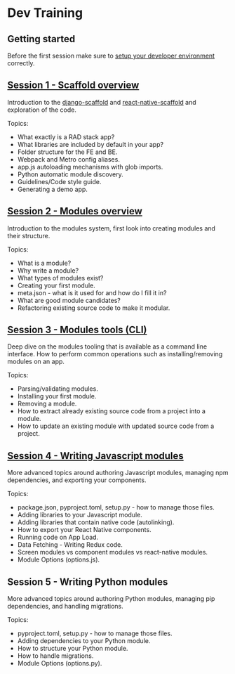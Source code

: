 # Dev Training

## Getting started

Before the first session make sure to [setup your developer environment](https://docs.crowdbotics.com/setting-up-your-developer-environment) correctly.

## [Session 1 - Scaffold overview](/session-1)

Introduction to the [django-scaffold](https://github.com/crowdbotics/django-scaffold/) and [react-native-scaffold](https://github.com/crowdbotics/react-native-scaffold/) and exploration of the code.

Topics:
- What exactly is a RAD stack app?
- What libraries are included by default in your app?
- Folder structure for the FE and BE.
- Webpack and Metro config aliases.
- app.js autoloading mechanisms with glob imports.
- Python automatic module discovery.
- Guidelines/Code style guide.
- Generating a demo app.

## [Session 2 - Modules overview](/session-2)

Introduction to the modules system, first look into creating modules and their structure.

Topics:
- What is a module?
- Why write a module?
- What types of modules exist?
- Creating your first module.
- meta.json - what is it used for and how do I fill it in?
- What are good module candidates?
- Refactoring existing source code to make it modular.

## [Session 3 - Modules tools (CLI)](/session-3)

Deep dive on the modules tooling that is available as a command line interface. How to perform common operations such as installing/removing modules on an app.

Topics:
- Parsing/validating modules.
- Installing your first module.
- Removing a module.
- How to extract already existing source code from a project into a module.
- How to update an existing module with updated source code from a project.

## [Session 4 - Writing Javascript modules](/session-4)

More advanced topics around authoring Javascript modules, managing npm dependencies, and exporting your components.

Topics:
- package.json, pyproject.toml, setup.py - how to manage those files.
- Adding libraries to your Javascript module.
- Adding libraries that contain native code (autolinking).
- How to export your React Native components.
- Running code on App Load.
- Data Fetching - Writing Redux code.
- Screen modules vs component modules vs react-native modules.
- Module Options (options.js).

## Session 5 - Writing Python modules

More advanced topics around authoring Python modules, managing pip dependencies, and handling migrations.

Topics:
- pyproject.toml, setup.py - how to manage those files.
- Adding dependencies to your Python module.
- How to structure your Python module.
- How to handle migrations.
- Module Options (options.py).
